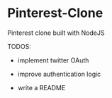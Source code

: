 # Pinterest-Clone
Pinterest clone built with NodeJS

TODOS:

- implement twitter OAuth

- improve authentication logic

- write a README
